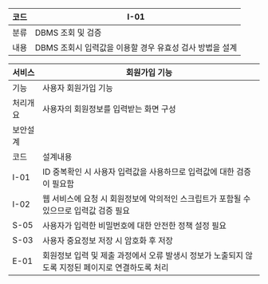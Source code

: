 | 코드   | I-01 |
|------|------|
| 분류   | DBMS 조회 및 검증 |
| 내용   | DBMS 조회시 입력값을 이용할 경우 유효성 검사 방법을 설계 |

| 서비스  | 회원가입 기능                                           |
|------|---------------------------------------------------|
| 기능   | 사용자 회원가입 기능                                       |
| 처리개요 | 사용자의 회원정보를 입력받는 화면 구성                             |
| 보안설계 |                                                   |
| 코드   | 설계내용                                              |
| I-01 | ID 중복확인 시 사용자 입력값을 사용하므로 입력값에 대한 검증이 필요함          |
| I-02 | 웹 서비스에 요청 시 회원정보에 악의적인 스크립트가 포함될 수 있으므로 입력값 검증 필요 |
| S-05 | 사용자가 입력한 비밀번호에 대한 안전한 정책 설정 필요                    |
|S-03| 사용자 중요정보 저장 시 암호화 후 저장|
|E-01| 회원정보 입력 및 제출 과정에서 오류 발생시 정보가 노출되지 않도록 지정된 페이지로 연결하도록 처리|


